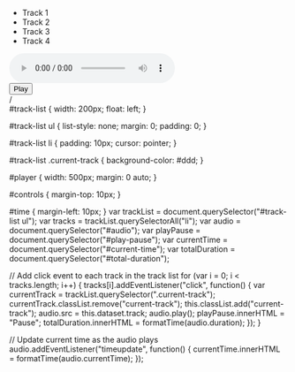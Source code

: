 
<head>
  <title>Media Player</title>
  <link rel="stylesheet" type="text/css" href="player.css">
</head>
<body>
  <div id="player">
    <div id="track-list">
      <ul>
        <li class="current-track" data-track="piano and strings.mp3">Track 1</li>
        <li data-track="track2.mp3">Track 2</li>
        <li data-track="track3.mp3">Track 3</li>
        <li data-track="track4.mp3">Track 4</li>
      </ul>
    </div>
    <audio id="audio" controls>
      <source src="track1.mp3" type="audio/mpeg">
    </audio>
    <div id="controls">
      <button id="play-pause">Play</button>
      <div id="time">
        <span id="current-time"></span> / <span id="total-duration"></span>
      </div>
    </div>
  </div>
  <script src="player.js"></script>
</body>
</html>
#track-list {
  width: 200px;
  float: left;
}

#track-list ul {
  list-style: none;
  margin: 0;
  padding: 0;
}

#track-list li {
  padding: 10px;
  cursor: pointer;
}

#track-list .current-track {
  background-color: #ddd;
}

#player {
  width: 500px;
  margin: 0 auto;
}

#controls {
  margin-top: 10px;
}

#time {
  margin-left: 10px;
}
var trackList = document.querySelector("#track-list ul");
var tracks = trackList.querySelectorAll("li");
var audio = document.querySelector("#audio");
var playPause = document.querySelector("#play-pause");
var currentTime = document.querySelector("#current-time");
var totalDuration = document.querySelector("#total-duration");

// Add click event to each track in the track list
for (var i = 0; i < tracks.length; i++) {
  tracks[i].addEventListener("click", function() {
    var currentTrack = trackList.querySelector(".current-track");
    currentTrack.classList.remove("current-track");
    this.classList.add("current-track");
    audio.src = this.dataset.track;
    audio.play();
    playPause.innerHTML = "Pause";
    totalDuration.innerHTML = formatTime(audio.duration);
  });
}

// Update current time as the audio plays
audio.addEventListener("timeupdate", function() {
  currentTime.innerHTML = formatTime(audio.currentTime);
});


      
        
